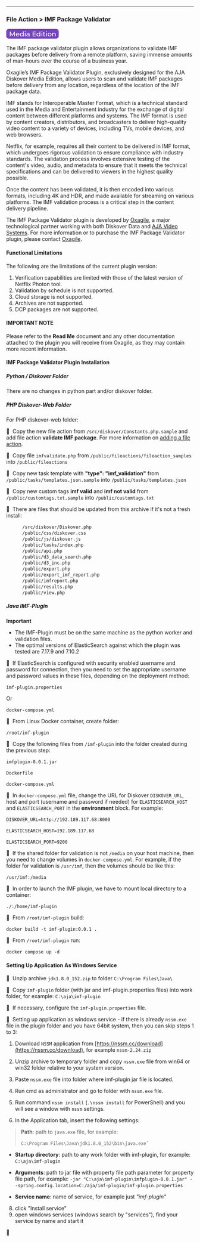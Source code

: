 ___
### File Action > IMF Package Validator

![Image: AJA Diskover Media Edition Label](images/button_edition_media.png)

The IMF package validator plugin allows organizations to validate IMF packages before delivery from a remote platform, saving immense amounts of man-hours over the course of a business year.

Oxagile’s IMF Package Validator Plugin, exclusively designed for the AJA Diskover Media Edition, allows users to scan and validate IMF packages before delivery from any location, regardless of the location of the IMF package data.

IMF stands for Interoperable Master Format, which is a technical standard used in the Media and Entertainment industry for the exchange of digital content between different platforms and systems. The IMF format is used by content creators, distributors, and broadcasters to deliver high-quality video content to a variety of devices, including TVs, mobile devices, and web browsers.

Netflix, for example, requires all their content to be delivered in IMF format, which undergoes rigorous validation to ensure compliance with industry standards. The validation process involves extensive testing of the content's video, audio, and metadata to ensure that it meets the technical specifications and can be delivered to viewers in the highest quality possible.

Once the content has been validated, it is then encoded into various formats, including 4K and HDR, and made available for streaming on various platforms. The IMF validation process is a critical step in the content delivery pipeline.

The IMF Package Validator plugin is developed by [Oxagile](https://www.oxagile.com/), a major technological partner working with both Diskover Data and [AJA Video Systems](https://www.aja.com/). For more information or to purchase the IMF Package Validator plugin, please contact [Oxagile](mailto:IMF@Oxagile.com).

#### Functional Limitations

The following are the limitations of the current plugin version:

1.	Verification capabilities are limited with those of the latest version of Netflix Photon tool.
2.	Validation by schedule is not supported.
3.	Cloud storage is not supported.
4.	Archives are not supported.
5.	DCP packages are not supported.

#### IMPORTANT NOTE

Please refer to the **Read Me** document and any other documentation attached to the plugin you will receive from Oxagile, as they may contain more recent information.

#### IMF Package Validator Plugin Installation
 
##### Python / Diskover Folder

There are no changes in python part and/or diskover folder.

##### PHP Diskover-Web Folder

For PHP diskover-web folder:

🔴 &nbsp;Copy the new file action from `/src/diskover/Constants.php.sample` and add file action **validate IMF package**. For more information on [adding a file action](https://docs.diskoverdata.com/diskover_configuration_and_administration_guide/#diskover-web-plugins-file-actions).

🔴 &nbsp;Copy file `imfvalidate.php` from `/public/fileactions/fileaction_samples` into `/public/fileactions`

🔴 &nbsp;Copy new task template with **"type": "imf_validation"** from `/public/tasks/templates.json.sample` into `/public/tasks/templates.json`

🔴 &nbsp;Copy new custom tags **imf valid** and **imf not valid** from `/public/customtags.txt.sample` into `/public/customtags.txt`

🔴 &nbsp;There are files that should be updated from this archive if it's not a fresh install:

```
      /src/diskover/Diskover.php
      /public/css/diskover.css
      /public/js/diskover.js
      /public/tasks/index.php
      /public/api.php
      /public/d3_data_search.php
      /public/d3_inc.php
      /public/export.php
      /public/export_imf_report.php
      /public/imfreport.php
      /public/results.php
      /public/view.php
```      

##### Java IMF-Plugin

**Important**

- The IMF-Plugin must be on the same machine as the python worker and validation files.
- The optimal versions of ElasticSearch against which the plugin was tested are 7.17.9 and 7.10.2

🔴 &nbsp;If ElasticSearch is configured with security enabled username and password for connection, then you need to set the appropriate username and password values in these files, depending on the deployment method:

```
imf-plugin.properties
```

Or

```
docker-compose.yml
```

🔴 &nbsp;From Linux Docker container, create folder:

```
/root/imf-plugin
```

🔴 &nbsp;Copy the following files from `/imf-plugin` into the folder created during the previous step:

```
imfplugin-0.0.1.jar
```

```
Dockerfile
```

```
docker-compose.yml
```

🔴 &nbsp;In `docker-compose.yml` file, change the URL for Diskover `DISKOVER_URL`, host and port (username and password if needed) for `ELASTICSEARCH_HOST` and `ELASTICSEARCH_PORT` in the **environment** block. For example:

```
DISKOVER_URL=http://192.189.117.68:8000
```

```
ELASTICSEARCH_HOST=192.189.117.68
```

```
ELASTICSEARCH_PORT=9200
```

🔴 &nbsp;If the shared folder for validation is not `/media` on your host machine, then you need to change volumes in `docker-compose.yml`. For example, if the folder for validation is `/usr/imf`, then the volumes should be like this:

```
/usr/imf:/media
```

🔴 &nbsp;In order to launch the IMF plugin, we have to mount local directory to a container:

```
./:/home/imf-plugin
```

🔴 &nbsp;From `/root/imf-plugin` build:

```
docker build -t imf-plugin:0.0.1 .
```

🔴 &nbsp;From `/root/imf-plugin` run:

```
docker compose up -d
```

#### Setting Up Application As Windows Service

🔴 &nbsp;Unzip archive `jdk1.8.0_152.zip` to folder `C:\Program Files\Java\`
   
🔴 &nbsp;Copy `imf-plugin` folder (with jar and imf-plugin.properties files) into work folder, for example: `C:\aja\imf-plugin`

🔴 &nbsp;If necessary, configure the `imf-plugin.properties` file.
      
🔴 &nbsp;Setting up application as windows service - if there is already `nssm.exe` file in the plugin folder and you have 64bit system, then you can skip steps 1 to 3:

1) Download `NSSM` application from [https://nssm.cc/download](https://nssm.cc/download), for example `nssm-2.24.zip`

2) Unzip archive to temporary folder and copy `nssm.exe` file from win64 or win32 folder relative to your system version.

3) Paste `nssm.exe` file into folder where imf-plugin jar file is located.

4) Run cmd as administrator and go to folder with `nssm.exe` file.

5) Run command `nssm install` (`.\nssm install` for PowerShell) and you will see a window with `nssm` settings.

6) In the Application tab, insert the following settings:

> **Path**: path to `java.exe` file, for example:
> ```
> C:\Program Files\Java\jdk1.8.0_152\bin\java.exe`
> ```

 - **Startup directory**: path to any work folder with imf-plugin, for example: `C:\aja\imf-plugin`
 
 - **Arguments**: path to jar file with property file path parameter for property file path, for example: `-jar "C:\aja\imf-plugin\imfplugin-0.0.1.jar" --spring.config.location=C:/aja/imf-plugin/imf-plugin.properties`
 
 - **Service name**: name of service, for example just *"imf-plugin"*


8. click "Install service"
9. open windows services (windows search by "services"), find your service by name and start it



🔴 &nbsp;






